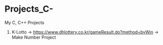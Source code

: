 # Projects_C-
My C, C++ Projects

1. K-Lotto
 -> https://www.dhlottery.co.kr/gameResult.do?method=byWin
 -> Make Number Project
